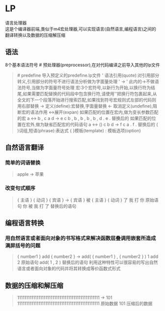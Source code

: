 # LP
语言处理器 <br/>
这是个编译器前端,类似于m4宏处理器,可以实现语言(自然语言,编程语言)之间的翻译转换以及数据的压缩解压缩 <br>
## 语法
8个基本语法符号
\# 预处理器(preprocessor),在对代码编译之前导入其他的lp文件
> \# predefine 导入预定义的predefine.lp文件 
'  语法引用(quote):对引用部分转义,引用部分的符号不进行语法分析做为字面量处理
> ' -> ' 此内的->不做语法符号,当做为字面量符号处理
宏:3个宏符号,以新行为开始,以换行符为结尾,如果需要匹配替换的代码段中包含换行符,请使用''把换行符包裹起来,从全文的下一个段落开始进行搜索匹配,如果找到符号宏规则式左部的代码则用右部替换
-> 定义(define):宏替换,字面量替换
<- 取消定义(undefine),阻断宏的语法作用
<->展开(expan)
> 如果匹配的位置在宏内,做为变长参数匹配的宏
> a <-> b ,
> c a d -> e
> c b , b , b , b , b , d .
> e .                           替换后的
> 如果匹配的位置在宏外,做为缺省匹配宏的代码语句
> a <-> ()
> c b d  -> f
> c a .
> f .                           替换后的
( )词组,短语(phrase):表达式
{ }模板(template)
: 模板选项(option)
## 自然语言翻译
### 简单的词语替换
> apple -> 苹果
### 改变句式顺序
> { 主语 } { 动词 } { 宾语 } -> { 宾语 } 被 { 主语 } { 动词 } 了
> 我 打 你           原始语句
> 你 被 我 打 了     替换后的语句
## 编程语言转换
### 用自然语言或者面向对象的书写格式来解决函数层叠调用嵌套所造成满屏括号的问题
>{ number1 } add { number2 } -> add( { number1 } ,  { number2 } )
> 1 add 2            原始语句 
> add( 1 , 2 )       替换后的语句
利用这种特性可以很容易的写出自然语言或者面向对象的代码并将其转换成等价函数式形式
## 数据的压缩和解压缩
> 11111111111111111111111111111111111111111111111 -> 101 
> 11111111111111111111111111111111111111111111111  原始数据
> 101                                              压缩后的数据 
